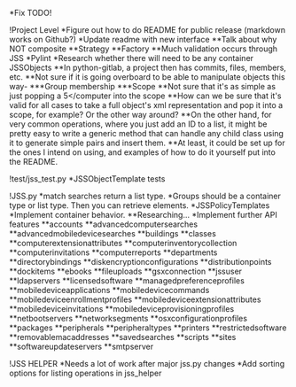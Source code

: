 *Fix TODO!

!Project Level
*Figure out how to do README for public release (markdown works on Github?)
*Update readme with new interface
	**Talk about why NOT composite
	**Strategy
	**Factory
	**Much validation occurs through JSS
*Pylint
*Research whether there will need to be any container JSSObjects
	**In python-gitlab, a project then has commits, files, members, etc.
	**Not sure if it is going overboard to be able to manipulate objects this way-
		***Group membership
		***Scope
	**Not sure that it's as simple as just popping a <computer><id>5</id></computer into the scope
	**How can we be sure that it's valid for all cases to take a full object's xml representation
	and pop it into a scope, for example? Or the other way around?
	**On the other hand, for very common operations, where you just add an ID to a list, it might
	be pretty easy to write a generic method that can handle any child class using it to generate
	simple <object><id> pairs and insert them.
	**At least, it could be set up for the ones I intend on using, and examples of how to do it
	yourself put into the README.

!test/jss_test.py
*JSSObjectTemplate tests

!JSS.py
*match searches return a list type.
*Groups should be a container type or list type. Then you can retrieve elements.
*JSSPolicyTemplates
*Implement container behavior.
	**Researching...
*Implement further API features
	**accounts
	**advancedcomputersearches
	**advancedmobiledevicesearches
	**buildings
	**classes
	**computerextensionattributes
	**computerinventorycollection
	**computerinvitations
	**computerreports
	**departments
	**directorybindings
	**diskencryptionconfigurations
	**distributionpoints
	**dockitems
	**ebooks
	**fileuploads
	**gsxconnection
	**jssuser
	**ldapservers
	**licensedsoftware
	**managedpreferenceprofiles
	**mobiledeviceapplications
	**mobiledevicecommands
	**mobiledeviceenrollmentprofiles
	**mobiledeviceextensionattributes
	**mobiledeviceinvitations
	**mobiledeviceprovisioningprofiles
	**netbootservers
	**networksegments
	**osxconfigurationprofiles
	**packages
	**peripherals
	**peripheraltypes
	**printers
	**restrictedsoftware
	**removablemacaddresses
	**savedsearches
	**scripts
	**sites
	**softwareupdateservers
	**smtpserver

!JSS HELPER
*Needs a lot of work after major jss.py changes
*Add sorting options for listing operations in jss_helper